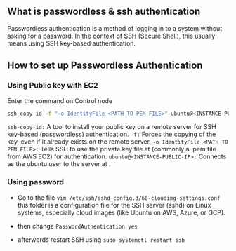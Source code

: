 ## What is passwordless & ssh authentication
Passwordless authentication is a method of logging in to a system without asking for a password. In the context of SSH (Secure Shell), this usually means using SSH key-based authentication.

## How to set up Passwordless Authentication

### Using Public key with EC2

Enter the command on Control node
```bash
ssh-copy-id -f "-o IdentityFile <PATH TO PEM FILE>" ubuntu@<INSTANCE-PUBLIC-IP>
```

``ssh-copy-id:`` A tool to install your public key on a remote server for SSH key-based (passwordless) authentication.
``-f:`` Forces the copying of the key, even if it already exists on the remote server.
``-o IdentityFile <PATH TO PEM FILE>:`` Tells SSH to use the private key file at <PATH TO PEM FILE> (commonly a .pem file from AWS EC2) for authentication.
``ubuntu@<INSTANCE-PUBLIC-IP>:`` Connects as the ubuntu user to the server at <INSTANCE-PUBLIC-IP>.

### Using password
- Go to the file ``vim /etc/ssh/sshd_config.d/60-cloudimg-settings.conf``  
this folder is a configuration file for the SSH server (sshd) on Linux systems, especially cloud images (like Ubuntu on AWS, Azure, or GCP).

- then change ``PasswordAuthentication yes``

- afterwards restart SSH using ``sudo systemctl restart ssh``